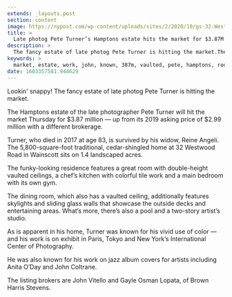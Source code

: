 ```yaml
--- 
extends: _layouts.post 
section: content 
image: https://nypost.com/wp-content/uploads/sites/2/2020/10/gs-32-Westwood-5.jpg?quality=90&strip=all&w=1200 
title: > 
  Late photog Pete Turner’s Hamptons estate hits the market for $3.87M 
description: > 
  The fancy estate of late photog Pete Turner is hitting the market.The Hamptons estate of the late photographer Pete Turner will hit the market Thursday for $3.87 million — up from its 2019 asking price of $2.99 million with a different brokerage.The funky-looking residence features a great room with double-height vaulted ceilings, a chef’s kitchen with colorful tile work and a main bedroom with its own gym.The dining room, which also has a vaulted ceiling, additionally features skylights and sliding glass walls that showcase the outside decks and entertaining areas.He was also known for his work on jazz album covers for artists including Anita O’Day and John Coltrane. 
keywords: > 
  market, estate, work, john, known, 387m, vaulted, pete, hamptons, room, features, photog, late, hits, turner, million, turners 
date: 1603357581.944629 
--- 
```

<div><p>Lookin' snappy! The fancy estate of late photog Pete Turner is hitting the market.</p><p>The Hamptons estate of the late photographer Pete Turner will hit the market Thursday for $3.87 million &#8212; up from its 2019 asking price of $2.99 million with a different brokerage.</p>
<p>Turner, who died in 2017 at age 83, is survived by his widow, Reine Angeli. The 5,800-square-foot traditional, cedar-shingled home at 32 Westwood Road in Wainscott sits on 1.4 landscaped acres.</p>
<p>The funky-looking residence features a great room with double-height vaulted ceilings, a chef&#8217;s kitchen with colorful tile work and a main bedroom with its own gym.</p>
<p>The dining room, which also has a vaulted ceiling, additionally features skylights and sliding glass walls that showcase the outside decks and entertaining areas. What&#8217;s more, there&#8217;s also a pool and a two-story artist&#8217;s studio.</p>
<p>As is apparent in his home, Turner was known for his vivid use of color &#8212; and his work is on exhibit in Paris, Tokyo and New York&#8217;s International Center of Photography.</p>
<p>He was also known for his work on jazz album covers for artists including Anita O&#8217;Day and John Coltrane.</p>
<p>The listing brokers are John Vitello and Gayle Osman Lopata, of Brown Harris Stevens.</p>
			</div>
